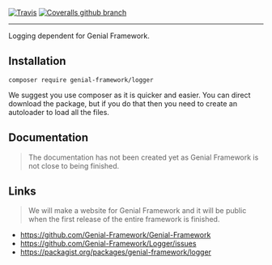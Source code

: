[![Travis](https://img.shields.io/travis/Genial-Framework/Logger.svg?style=flat)](https://travis-ci.org/Genial-Framework/Logger) [![Coveralls github branch](https://img.shields.io/coveralls/github/Genial-Framework/Logger/master.svg?style=flat)](https://coveralls.io/github/Genial-Framework/Logger?branch=master)

-------
Logging dependent for Genial Framework.

## Installation
```
composer require genial-framework/logger
```

We suggest you use composer as it is quicker and easier. You can direct download the package, but if you do that then you need to create an autoloader to load all the files.

## Documentation
> The documentation has not been created yet as Genial Framework is not close to being finished.

## Links
> We will make a website for Genial Framework and it will be public when the first release of the entire framework is finished.
- https://github.com/Genial-Framework/Genial-Framework
- https://github.com/Genial-Framework/Logger/issues
- https://packagist.org/packages/genial-framework/logger
